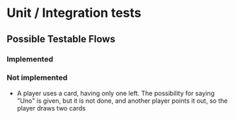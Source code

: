# Unit / Integration tests

## Possible Testable Flows

### Implemented

### Not implemented

- A player uses a card, having only one left. The possibility for saying "Uno" is given, but it is not done, and another player points it out, so the player draws two cards
